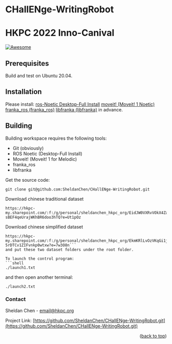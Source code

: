 # CHallENge-WritingRobot
# HKPC 2022 Inno-Canival
[![Awesome](https://cdn.rawgit.com/sindresorhus/awesome/d7305f38d29fed78fa85652e3a63e154dd8e8829/media/badge.svg)](https://github.com/sindresorhus/awesome#readme)


## Prerequisites
Build and test on Ubuntu 20.04.

## Installation

Please install:
[ros-Noetic Desktop-Full Install](http://wiki.ros.org/noetic/Installation/Ubuntu)
[moveit! (Moveit! 1 Noetic)](https://ros-planning.github.io/moveit_tutorials/) 
[franka_ros (franka_ros)](https://frankaemika.github.io/docs/installation_linux.html) 
[libfranka (libfranka)](https://frankaemika.github.io/docs/installation_linux.html) 
in advance.  


## Building

Building workspace requires the following tools:

- Git (obviously)
- ROS Noetic (Desktop-Full Install)
- Moveit! (Moveit! 1 for Melodic)
- franka_ros
- libfranka

Get the source code:

```shell
git clone git@github.com:SheldanChen/CHallENge-WritingRobot.git
```

Download chinese traditional dataset
```shell
https://hkpc-my.sharepoint.com/:f:/g/personal/sheldanchen_hkpc_org/EidJW0VXRvVOkX4ZaPxlU-sBEF4qeUrajWKhBR6doo3hTQ?e=Ut1pOz
```
Download chinese simplified dataset
```shell
https://hkpc-my.sharepoint.com/:f:/g/personal/sheldanchen_hkpc_org/EkmKRlLvOzVKqGi1jFAeMsUBEt-5rDTCv1ZIFvnkp0wtxw?e=7w3O8n```
and put these two dataset folders under the root folder.

To launch the control program:
```shell
./launch1.txt
```
and then open another terminal:
```shell
./launch2.txt
```


<!-- CONTACT -->
### Contact

Sheldan Chen - email@hkpc.org

Project Link: [https://github.com/SheldanChen/CHallENge-WritingRobot.git](https://github.com/SheldanChen/CHallENge-WritingRobot.git)

<p align="right">(<a href="#top">back to top</a>)</p>

